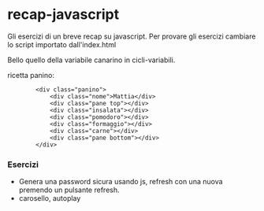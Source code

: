 # recap-javascript

Gli esercizi di un breve recap su javascript.
Per provare gli esercizi cambiare lo script importato dall'index.html

Bello quello della variabile canarino in cicli-variabili.

ricetta panino:
```
        <div class="panino">
            <div class="nome">Mattia</div>
            <div class="pane top"></div>
            <div class="insalata"></div>
            <div class="pomodoro"></div>
            <div class="formaggio"></div>
            <div class="carne"></div>
            <div class="pane bottom"></div>
        </div>
```

### Esercizi

- Genera una password sicura usando js, refresh con una nuova premendo un pulsante refresh.
- carosello, autoplay


